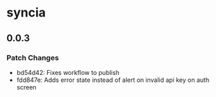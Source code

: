 # syncia

## 0.0.3

### Patch Changes

- bd54d42: Fixes workflow to publish
- fdd847e: Adds error state instead of alert on invalid api key on auth screen
